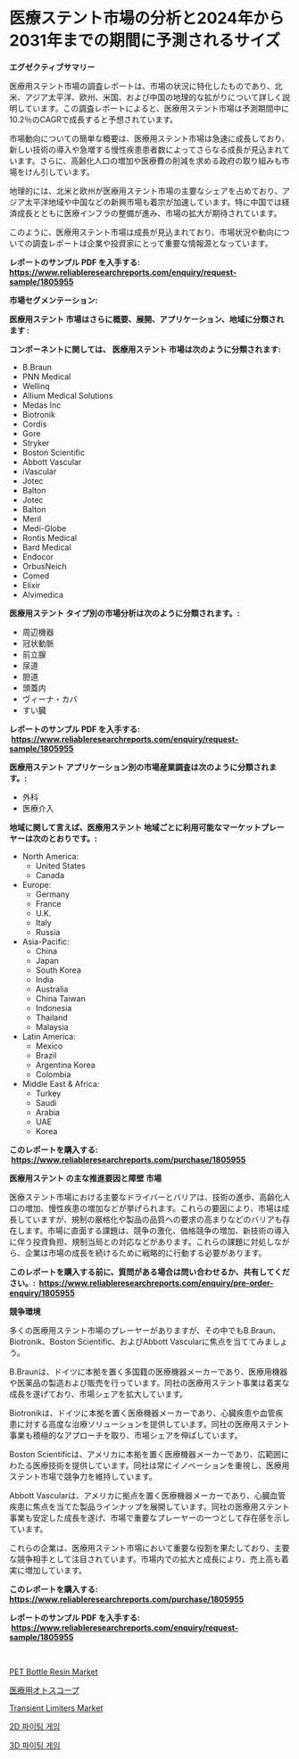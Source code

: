 <p><h1>医療ステント市場の分析と2024年から2031年までの期間に予測されるサイズ</h1></p><p><strong>エグゼクティブサマリー</strong></p>
<p><p>医療用ステント市場の調査レポートは、市場の状況に特化したものであり、北米、アジア太平洋、欧州、米国、および中国の地理的な拡がりについて詳しく説明しています。この調査レポートによると、医療用ステント市場は予測期間中に10.2％のCAGRで成長すると予想されています。</p><p>市場動向についての簡単な概要は、医療用ステント市場は急速に成長しており、新しい技術の導入や急増する慢性疾患患者数によってさらなる成長が見込まれています。さらに、高齢化人口の増加や医療費の削減を求める政府の取り組みも市場をけん引しています。</p><p>地理的には、北米と欧州が医療用ステント市場の主要なシェアを占めており、アジア太平洋地域や中国などの新興市場も着宗が加速しています。特に中国では経済成長とともに医療インフラの整備が進み、市場の拡大が期待されています。</p><p>このように、医療用ステント市場は成長が見込まれており、市場状況や動向についての調査レポートは企業や投資家にとって重要な情報源となっています。</p></p>
<p><strong>レポートのサンプル PDF を入手する: <a href="https://www.reliableresearchreports.com/enquiry/request-sample/1805955">https://www.reliableresearchreports.com/enquiry/request-sample/1805955</a></strong></p>
<p><strong>市場セグメンテーション:</strong></p>
<p><strong> 医療用ステント 市場はさらに概要、展開、アプリケーション、地域に分類されます :</strong></p>
<p><strong>コンポーネントに関しては、 医療用ステント 市場は次のように分類されます: &nbsp;</strong></p>
<p><ul><li>B.Braun</li><li>PNN Medical</li><li>Wellinq</li><li>Allium Medical Solutions</li><li>Medas Inc</li><li>Biotronik</li><li>Cordis</li><li>Gore</li><li>Stryker</li><li>Boston Scientific</li><li>Abbott Vascular</li><li>iVascular</li><li>Jotec</li><li>Balton</li><li>Jotec</li><li>Balton</li><li>Meril</li><li>Medi-Globe</li><li>Rontis Medical</li><li>Bard Medical</li><li>Endocor</li><li>OrbusNeich</li><li>Comed</li><li>Elixir</li><li>Alvimedica</li></ul></p>
<p><strong> 医療用ステント タイプ別の市場分析は次のように分類されます。:</strong></p>
<p><ul><li>周辺機器</li><li>冠状動脈</li><li>前立腺</li><li>尿道</li><li>胆道</li><li>頭蓋内</li><li>ヴィーナ・カバ</li><li>すい臓</li></ul></p>
<p><strong>レポートのサンプル PDF を入手する: &nbsp;<a href="https://www.reliableresearchreports.com/enquiry/request-sample/1805955">https://www.reliableresearchreports.com/enquiry/request-sample/1805955</a></strong></p>
<p><strong> 医療用ステント アプリケーション別の市場産業調査は次のように分類されます。:</strong></p>
<p><ul><li>外科</li><li>医療介入</li></ul></p>
<p><strong>地域に関して言えば、医療用ステント 地域ごとに利用可能なマーケットプレーヤーは次のとおりです。:</strong></p>
<p><ul>
    <li>
        North America:
        <ul>
            <li>United States</li>
            <li>Canada</li>
        </ul>
    </li>
    <li>
        Europe:
        <ul>
            <li>Germany</li>
            <li>France</li>
            <li>U.K.</li>
            <li>Italy</li>
            <li>Russia</li>
        </ul>
    </li>
    <li>
        Asia-Pacific:
        <ul>
            <li>China</li>
            <li>Japan</li>
            <li>South Korea</li>
            <li>India</li>
            <li>Australia</li>
            <li>China Taiwan</li>
            <li>Indonesia</li>
            <li>Thailand</li>
            <li>Malaysia</li>
        </ul>
    </li>
    <li>
        Latin America:
        <ul>
            <li>Mexico</li>
            <li>Brazil</li>
            <li>Argentina Korea</li>
            <li>Colombia</li>
        </ul>
    </li>
    <li>
        Middle East & Africa:
        <ul>
            <li>Turkey</li>
            <li>Saudi</li>
            <li>Arabia</li>
            <li>UAE</li>
            <li>Korea</li>
        </ul>
    </li>
    </ul></p>
<p><strong>このレポートを購入する: &nbsp;<a href="https://www.reliableresearchreports.com/purchase/1805955">https://www.reliableresearchreports.com/purchase/1805955</a></strong></p>
<p><strong>医療用ステント の主な推進要因と障壁 市場</strong></p>
<p><p>医療ステント市場における主要なドライバーとバリアは、技術の進歩、高齢化人口の増加、慢性疾患の増加などが挙げられます。これらの要因により、市場は成長していますが、規制の厳格化や製品の品質への要求の高まりなどのバリアも存在します。市場に直面する課題は、競争の激化、価格競争の増加、新技術の導入に伴う投資負担、規制当局との対応などがあります。これらの課題に対処しながら、企業は市場の成長を続けるために戦略的に行動する必要があります。</p></p>
<p><strong>このレポートを購入する前に、質問がある場合は問い合わせるか、共有してください。:&nbsp; <a href="https://www.reliableresearchreports.com/enquiry/pre-order-enquiry/1805955">https://www.reliableresearchreports.com/enquiry/pre-order-enquiry/1805955</a></strong></p>
<p><strong>競争環境</strong></p>
<p><p>多くの医療用ステント市場のプレーヤーがありますが、その中でもB.Braun、Biotronik、Boston Scientific、およびAbbott Vascularに焦点を当ててみましょう。</p><p>B.Braunは、ドイツに本拠を置く多国籍の医療機器メーカーであり、医療用機器や医薬品の製造および販売を行っています。同社の医療用ステント事業は着実な成長を遂げており、市場シェアを拡大しています。</p><p>Biotronikは、ドイツに本拠を置く医療機器メーカーであり、心臓疾患や血管疾患に対する高度な治療ソリューションを提供しています。同社の医療用ステント事業も積極的なアプローチを取り、市場シェアを伸ばしています。</p><p>Boston Scientificは、アメリカに本拠を置く医療機器メーカーであり、広範囲にわたる医療技術を提供しています。同社は常にイノベーションを重視し、医療用ステント市場で競争力を維持しています。</p><p>Abbott Vascularは、アメリカに拠点を置く医療機器メーカーであり、心臓血管疾患に焦点を当てた製品ラインナップを展開しています。同社の医療用ステント事業も安定した成長を遂げ、市場で重要なプレーヤーの一つとして存在感を示しています。</p><p>これらの企業は、医療用ステント市場において重要な役割を果たしており、主要な競争相手として注目されています。市場内での拡大と成長により、売上高も着実に増加しています。</p></p>
<p><strong>このレポートを購入する: &nbsp; <a href="https://www.reliableresearchreports.com/purchase/1805955">https://www.reliableresearchreports.com/purchase/1805955</a></strong></p>
<p><strong>レポートのサンプル PDF を入手する: &nbsp;<a href="https://www.reliableresearchreports.com/enquiry/request-sample/1805955">https://www.reliableresearchreports.com/enquiry/request-sample/1805955</a></strong><strong></strong></p>
<p>&nbsp;</p>
<p><p><a href="https://three-jumbo-f6d.notion.site/PET-Bottle-Resin-Market-Size-Share-Trends-Analysis-Report-By-Application-Regional-Outlook-Compe-46ca189b7080409ab063571a4a55e6db">PET Bottle Resin Market</a></p><p><a href="https://github.com/bevdtkn4419963/Market-Research-Report-List-1/blob/main/591591411481.md">医療用オトスコープ</a></p><p><a href="https://view.publitas.com/reportprime-1/transient-limiters-market-offers-provide-insightful-data-for-the-time-period-from-2024-to-2031-and-also-provide-analysis-based-on-application-type-and-region/">Transient Limiters Market</a></p><p><a href="https://github.com/Tristiarton768456/Market-Research-Report-List-1/blob/main/835593810529.md">2D 파이팅 게임</a></p><p><a href="https://github.com/vsoq0zknh59/Market-Research-Report-List-1/blob/main/147488610528.md">3D 파이팅 게임</a></p></p>
